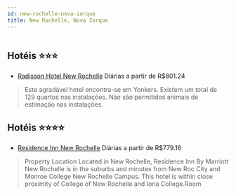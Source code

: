 ```yaml
---
id: new-rochelle-nova-iorque
title: New Rochelle, Nova Iorque
---
```


<center><img src="https://photos.hotelbeds.com/giata/35/355674/355674a_hb_a_001.jpg" alt="" /></center>


## Hotéis ⭐️⭐️⭐️

-    [Radisson Hotel New Rochelle](https://www.hurb.com/aud/https://www.hurb.com/hoteis/new-rochelle/radisson-hotel-new-rochelle-JNP-JP976297?cmp=18055) Diárias a partir de R$801.24
   > Este agradável hotel encontra-se em Yonkers. Existem um total de 129 quartos nas instalações. Não são permitidos animais de estimação nas instalações. 

## Hotéis ⭐️⭐️⭐️⭐️

-    [Residence Inn New Rochelle](https://www.hurb.com/aud/https://www.hurb.com/hoteis/new-rochelle/residence-inn-new-rochelle-JNP-JP351761?cmp=18055) Diárias a partir de R$779.16
   > Property Location Located in New Rochelle, Residence Inn By Marriott New Rochelle is in the suburbs and minutes from New Roc City and Monroe College New Rochelle Campus. This hotel is within close proximity of College of New Rochelle and Iona College.Room
